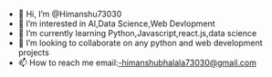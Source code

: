 - 👋 Hi, I’m @Himanshu73030
- 👀 I’m interested in AI,Data Science,Web Devlopment
- 🌱 I’m currently learning Python,Javascript,react.js,data science
- 💞️ I’m looking to collaborate on any python and web development projects
- 📫 How to reach me email:-himanshubhalala73030@gmail.com 

<!---
Himanshu73030/Himanshu73030 is a ✨ special ✨ repository because its `README.md` (this file) appears on your GitHub profile.
You can click the Preview link to take a look at your changes.
--->
